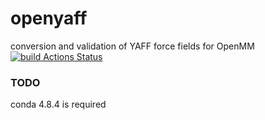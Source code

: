 # openyaff
conversion and validation of YAFF force fields for OpenMM
[![build Actions Status](https://github.com/svandenhaute/openyaff/workflows/Python%20Application/badge.svg)](https://github.com/svandenhaute/openyaff/actions)


### TODO
conda 4.8.4 is required
